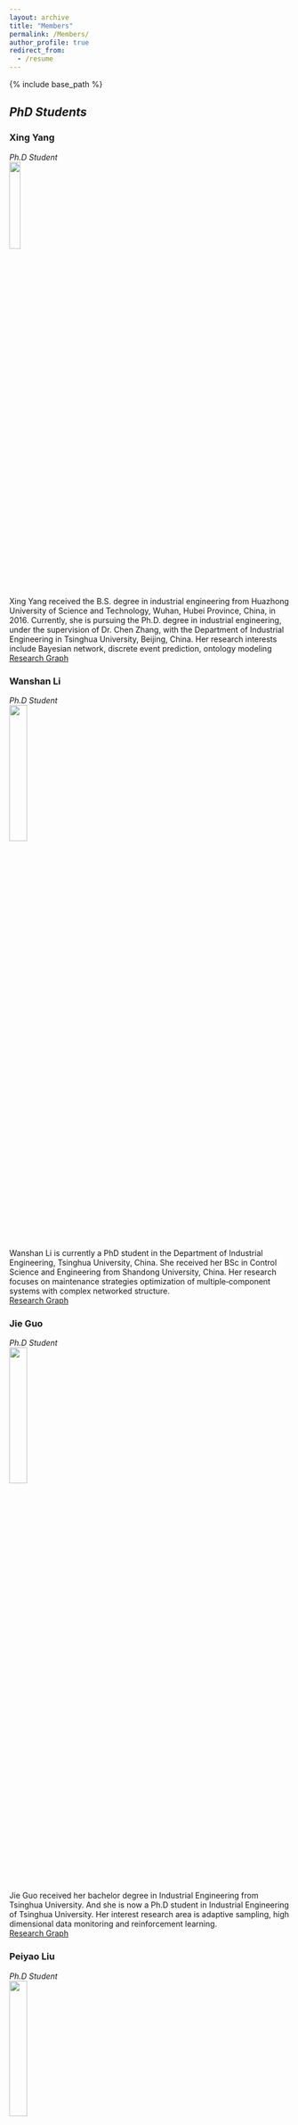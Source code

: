 ```yaml
---
layout: archive
title: "Members"
permalink: /Members/
author_profile: true
redirect_from:
  - /resume
---
```


{% include base_path %}

## ***PhD Students***

### Xing Yang  
*Ph.D Student*  
<img src="/images/yangxing.jpeg" width="20%">  
Xing Yang received the B.S. degree in industrial engineering from Huazhong University of Science and Technology, Wuhan, Hubei Province, China, in 2016. Currently, she is pursuing the Ph.D. degree in industrial engineering, under the supervision of Dr. Chen Zhang, with the Department of Industrial Engineering in Tsinghua University, Beijing, China. Her research interests include Bayesian network, discrete event prediction, ontology modeling  
[Research Graph](http://thuie-isda.github.io/images/yangxing.pdf)  

### Wanshan Li      
*Ph.D Student*  
<img src="/images/liwanshan.jpeg" width="25%">  
Wanshan Li is currently a PhD student in the Department of Industrial Engineering, Tsinghua University, China. She received her BSc in Control Science and Engineering from Shandong University, China. Her research focuses on maintenance strategies optimization of multiple‐component systems with complex networked structure.  
[Research Graph](http://thuie-isda.github.io/images/lws.pdf)  

### Jie Guo  
*Ph.D Student*  
<img src="/images/guojie.jpeg" width="25%">  
Jie Guo received her bachelor degree in Industrial Engineering from Tsinghua University. And she is now a Ph.D student in Industrial Engineering of Tsinghua University. Her interest research area is adaptive sampling, high dimensional data monitoring and reinforcement learning.  
[Research Graph](http://thuie-isda.github.io/images/gj.pdf)  

### Peiyao Liu  
*Ph.D Student*  
<img src="/images/peiyaoliu.jpeg" width="25%">  
Peiyao Liu is currently a PhD student in the Department of Industrial Engineering, Tsinghua University. She recieved her Bachelor's degree in Control Technology and Instruments from Tsinghua University in 2020. Her research focus on multi-channel profiles monitoring, state space modeling and deep learning.  
[Research Graph](http://thuie-isda.github.io/images/lpy.pdf)  

### Haijie Xu  
*Ph.D Student*  
<img src="/images/haijiexu.jpeg" width="25%">  
Haijie Xu is currently a PhD student in the Department of Industrial Engineering of Tsinghua University. He is trying to figure out the research focus of his interest. It may be statistics and data analysis.  
[Research Graph](http://thuie-isda.github.io/images/xhj.png) 

## ***M.S. Students***
### Junpeng Lin  
*M.S. Student*  
<img src="/images/junpenglin.jpg" width="25%">  
Junpeng Lin is currently a master student in the Department of Industrial Engineering of Tsinghua Unversity. He received his bachelor degree in Industrial Engineering from Tsinghua University in 2022. His current research interests include functional data, spatial-temporal data and deep learning.    
[Research Graph](http://thuie-isda.github.io/images/junpenglin_rg.jpg)

## ***Research Assistants***

### Xuming An  
*Research Assistant*  
<img src="/images/xumingan.jpeg" width="25%">  
Xuming An is currently a Research Assistant in the Department of Industrial Engineering, Tsinghua University. He received the Master degree in Control Science and Engineering from Wuhan University in 2020. His current research interests include optimization algorithms, game theory and data-driven control of complex networked systems.  
[Research Graph](http://thuie-isda.github.io/images/xumingan.pdf) 

### Hao Qiu  
*Research Assistant*   
<img src="/images/hao qiu.jpeg" width="25%">  
Hao Qiu is currently Research Assistant in the Department of Industrial Engineering at Tsinghua University. He holds a Master of Statistics from Rice University and a B.S. in Actuarial Science and B.S. in Economics from University of Delaware. His current research focuses on Time Series/ Spatial-Temporal data, Statistical Learning, and Stochastic Process Modeling and Estimation.  
[Research Graph](http://thuie-isda.github.io/images/haoqiu.pdf) 

### Xin Xia   
*Research Assistant*   
<img src="/images/xinxia.jpeg" width="25%">  
Xin Xia has graduated from the master program of Electrical and Computer Engineering in Georgia Institute of Technology in 2022 and received his bachelor degree from Tianjin University, China in 2020. He is now serving as a Research Assistant in the Department of Industrial Engineering, Tsinghua University. His research interest focuses on deep reinforcement learning and multi-modal data fusion and feature extraction based on pretrained language model.  
[Research Graph](http://thuie-isda.github.io/images/xinxia.pdf) 

## ***Alumni***
### Peng Zhou  
*Guizhou University*  
<img src="/images/zhoupeng.jpeg" width="25%">  
Peng Zhou is currently a lecturer with the School of Mechanical Engineering, Guizhou University, Guiyang, China. His current research interests include in Statistical modeling and monitoring for complex systems, Intelligent maintenance and health management.

### Bingjie He  
*UC Berkeley*  
<img src="/images/hebingjie.jpeg" width="25%">  
Bingjie He was a graduate student in Industrial Engineering, Tsinghua University. She received her Bachelor’s degree in Tsinghua University in 2020. Her research interest was transportation application, including urban flow prediction and anomaly detection. She is now pursuing her PhD degree in UC Berkeley, the US.
[Research Graph](http://thuie-isda.github.io/images/何冰洁.pdf)

### Congyu Han  
*National University of Singapore*  
<img src="/images/congyuhan.jpeg" width="25%">  
Congyu Han was a Research Assistant in the Department of Industrial Engineering, Tsinghua University, China. She has graduated from the Master of Information Systems Management program (Business Intelligence & Data Analytics pathway) at Carnegie Mellon University in December 2020. Her research focuses on adaptive sampling in the context of deep learning framwork. She is now pursuing her PhD degree in National University of Singapore. 
